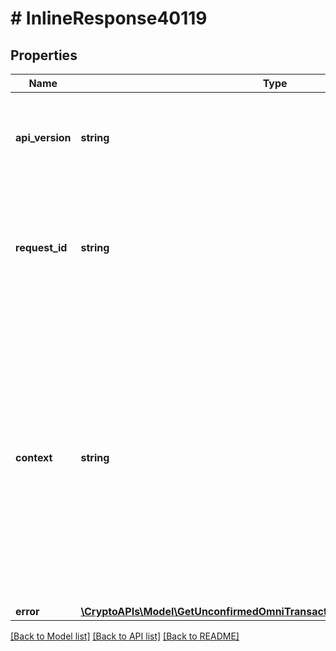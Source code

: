# # InlineResponse40119

## Properties

Name | Type | Description | Notes
------------ | ------------- | ------------- | -------------
**api_version** | **string** | Specifies the version of the API that incorporates this endpoint. |
**request_id** | **string** | Defines the ID of the request. The &#x60;requestId&#x60; is generated by Crypto APIs and it&#39;s unique for every request. |
**context** | **string** | In batch situations the user can use the context to correlate responses with requests. This property is present regardless of whether the response was successful or returned as an error. &#x60;context&#x60; is specified by the user. | [optional]
**error** | [**\CryptoAPIs\Model\GetUnconfirmedOmniTransactionByTransactionIDTxidE401**](GetUnconfirmedOmniTransactionByTransactionIDTxidE401.md) |  |

[[Back to Model list]](../../README.md#models) [[Back to API list]](../../README.md#endpoints) [[Back to README]](../../README.md)

